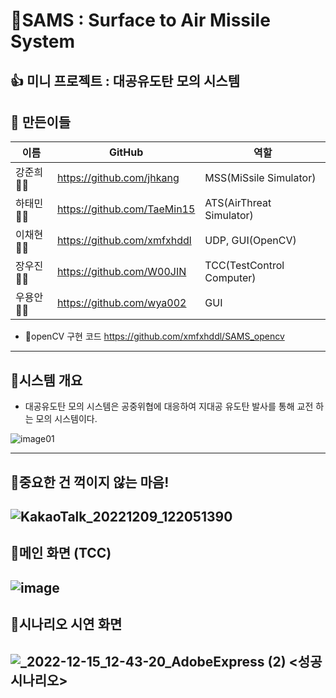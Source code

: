 # 🚀SAMS : Surface to Air Missile System

👍 미니 프로젝트 : 대공유도탄 모의 시스템
-------------
👏 만든이들
-------------
|이름|GitHub|역할|
|---|---|---|
|강준희🤷‍♂️|<https://github.com/jhkang>|MSS(MiSsile Simulator)|
|하태민🤷‍♂️|<https://github.com/TaeMin15>|ATS(AirThreat Simulator)|
|이채현🤷‍♂️|<https://github.com/xmfxhddl>|UDP, GUI(OpenCV)|
|장우진🤷‍♀️|<https://github.com/W00JIN>|TCC(TestControl Computer)|
|우용안🤷‍♂️|<https://github.com/wya002>|GUI|
+ 🚀openCV 구현 코드
https://github.com/xmfxhddl/SAMS_opencv
-------------
## 🚀시스템 개요

 * 대공유도탄 모의 시스템은 공중위협에 대응하여 지대공 유도탄 발사를 통해 교전 하는 모의 시스템이다.
 
![image01](https://user-images.githubusercontent.com/75249093/206380124-7bd65489-b120-496a-81f0-2736938fce32.png)



-------------
## 🚀중요한 건 꺽이지 않는 마음!

![KakaoTalk_20221209_122051390](https://user-images.githubusercontent.com/75249093/206950444-41766009-8842-4322-9810-17c2aa207c4e.png)
--------------
## 🚀메인 화면 (TCC)

![image](https://user-images.githubusercontent.com/75249093/207766901-d5613473-e2b6-4f2c-a804-fa16cbf2585d.png)
---------------
## 🚀시나리오 시연 화면

![_2022-12-15_12-43-20_AdobeExpress (2)](https://user-images.githubusercontent.com/75249093/207768313-c2c9eddf-90b5-4ba0-89b4-c0896dcd39b7.gif)
<성공시나리오>
----------------
